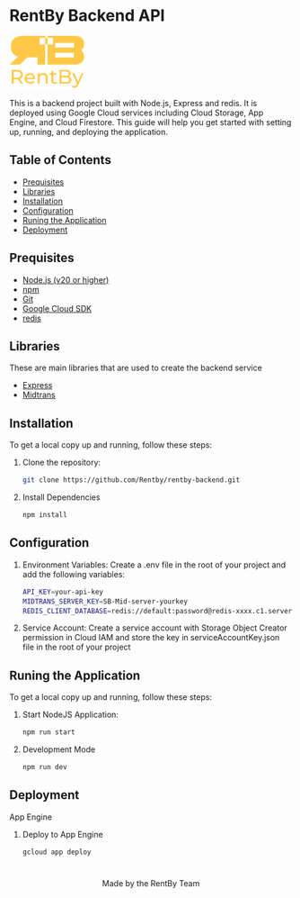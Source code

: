 # RentBy Backend API

![logo rentby kuning](Logo-Kuning-RentBy.png)

This is a backend project built with Node.js, Express and redis. It is deployed using Google Cloud services including Cloud Storage, App Engine, and Cloud Firestore. This guide will help you get started with setting up, running, and deploying the application.

## Table of Contents

- [Prequisites](#prequisites)
- [Libraries](#libraries)
- [Installation](#installation)
- [Configuration](#configuration)
- [Runing the Application](#runing-the-application)
- [Deployment](#deployment)

## Prequisites

- [Node.js (v20 or higher)](https://nodejs.org/en)
- [npm](https://www.npmjs.com/)
- [Git](https://git-scm.com/)
- [Google Cloud SDK](https://cloud.google.com/sdk?hl=en)
- [redis](https://redis.io/)


## Libraries
These are main libraries that are used to create the backend service
- [Express](https://expressjs.com/)
- [Midtrans](https://midtrans.com/en)

## Installation
To get a local copy up and running, follow these steps:

1. Clone the repository:
    ```sh
    git clone https://github.com/Rentby/rentby-backend.git
    ```

2. Install Dependencies
     ```sh
    npm install
    ```

## Configuration

1. Environment Variables:
Create a .env file in the root of your project and add the following variables:
    ```sh
    API_KEY=your-api-key
    MIDTRANS_SERVER_KEY=SB-Mid-server-yourkey
    REDIS_CLIENT_DATABASE=redis://default:password@redis-xxxx.c1.server.gce.redns.redis-cloud.com:port
    ```

2. Service Account:
Create a service account with Storage Object Creator permission in Cloud IAM and store the key in serviceAccountKey.json file in the root of your project

## Runing the Application

To get a local copy up and running, follow these steps:

1. Start NodeJS Application:
    ```sh
    npm run start
    ```

2. Development Mode
     ```sh
    npm run dev
    ```

## Deployment
App Engine

1. Deploy to App Engine
    ```sh
    gcloud app deploy
    ```
   #

<p align="center">
    Made by the RentBy Team
</p>

